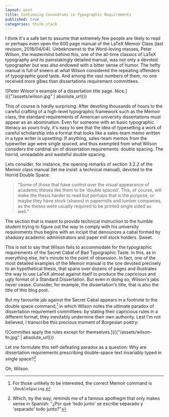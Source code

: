 ```yaml
---
layout: post
title: Continuing Conundrums in Typographic Requirements
published: true
categories: think.stack
---
```


I think it's a safe bet to assume that extremely few people are likely to read or perhaps even open the 600 page manual of the LaTeX Memoir Class (last revision, 2018/04/04). Unbeknownst to the Word-loving masses, Peter Wilson, the mastermind behind this, one of the all-time classics of LaTeX typography and its painstakingly detailed manual, was not only a devoted typographer but was also endowed with a bitter sense of humor. The hefty manual is full of sneers at what Wilson considered the repeating offenders of typographic good taste. And among the vast numbers of them, no one received more gibes than dissertations requirement committees.

![Peter Wilson's example of a dissertation title page. Nice.]({{"/assets/wilson.jpg" | absolute_url}})

This of course is hardly surprising. After devoting thousands of hours to the careful crafting of a high-level typographic framework such as the Memoir class, the standard requirements of American university dissertations must appear as an abomination. Even for someone with an basic typographic literacy as yours truly, it's easy to see that the idea of typesetting a work of careful scholarship into a format that looks like a sales-team memo written in a type writer is upsetting. If anything, sales-team memos from the typewriter age were single spaced, and thus exempted from what Wilson considers the cardinal sin of dissertation requirements: double spacing. The horrid, unreadable and wasteful double spacing.

Lets consider, for instance, the opening remarks of section 3.2.2 of the Memoir class manual (let me insist: a technical manual), devoted to the Horrid Double Space:

>"Some of those that have control over the visual appearance of academic theses like them to be ‘double spaced’. This, of course, will make the thesis harder to read but perhaps that is the purpose, or maybe they have stock (shares) in papermills and lumber companies, as the theses were usually required to be printed single sided as well."

The section that is meant to provide technical instruction to the humble student trying to figure out the way to comply with his university requirements thus begins with an incipit that denounces a cabal formed by shadowy academic administrators and paper mill stock holders. Sweet.

This is not to say that Wilson fails to accommodate for the typographic requirements of the Secret Cabal of Bad Typographic Taste. In this, as in everything else, he's minute to the point of obsession. In fact, one of the most detailed examples of the Memoir manual is the one devoted precisely to an hypothetical thesis, that spans over dozens of pages and illustrates the way to use LaTeX almost against itself to produce the capricious and ugly format of a Standard Dissertation. But even in doing so, Wilson's jabs never cease. Consider, for example, the dissertation's title, that is also the title of this blog post. 

But my favourite jab against the Secret Cabal appears in a footnote to the double space command,[^2] in which Wilson notes the ultimate paradox of dissertation requirement committees: by stating their capricious rules in a different format, they inevitably undermine their own authority. Lest I'm not believed, I transcribe this precious moment of Borgesian poetry:

![Committes apply the rules except for themselves.]({{"/assets/wilson-fn.jpg" | absolute_url}})

Let me formulate this self-defeating paradox as a question: Why are dissertation requirements prescribing double-space text invariably typed in single space?[^1]

Oh, Wilson.

[^1]: Which, by the way, reminds me of a famous apothegm that only makes sense in Spanish: "¿Por qué 'todo junto' se escribe separado y 'separado' todo junto?"
[^2]: For those unlikely to be interested, the correct Memoir command is ``\DoubleSpacing``.
